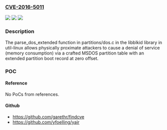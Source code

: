 ### [CVE-2016-5011](https://cve.mitre.org/cgi-bin/cvename.cgi?name=CVE-2016-5011)
![](https://img.shields.io/static/v1?label=Product&message=n%2Fa&color=blue)
![](https://img.shields.io/static/v1?label=Version&message=n%2Fa&color=blue)
![](https://img.shields.io/static/v1?label=Vulnerability&message=n%2Fa&color=brighgreen)

### Description

The parse_dos_extended function in partitions/dos.c in the libblkid library in util-linux allows physically proximate attackers to cause a denial of service (memory consumption) via a crafted MSDOS partition table with an extended partition boot record at zero offset.

### POC

#### Reference
No PoCs from references.

#### Github
- https://github.com/garethr/findcve
- https://github.com/yfoelling/yair

